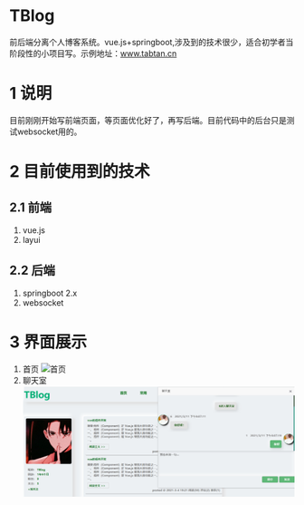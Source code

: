 # TBlog
前后端分离个人博客系统。vue.js+springboot,涉及到的技术很少，适合初学者当阶段性的小项目写。示例地址：<a href="www.tabtan.cn">www.tabtan.cn</a>

# 1 说明
目前刚刚开始写前端页面，等页面优化好了，再写后端。目前代码中的后台只是测试websocket用的。

# 2 目前使用到的技术
## 2.1 前端
1. vue.js
2. layui

## 2.2 后端
1. springboot 2.x
2. websocket

# 3 界面展示
1. 首页
![首页](https://gitee.com/Tab-Tan/CDN/blob/master/pic/%E9%A6%96%E9%A1%B5.png)
2. 聊天室
![聊天室](https://raw.githubusercontent.com/Tab-Tan/CDN/master/pic/%E8%81%8A%E5%A4%A9%E5%AE%A4.png)
